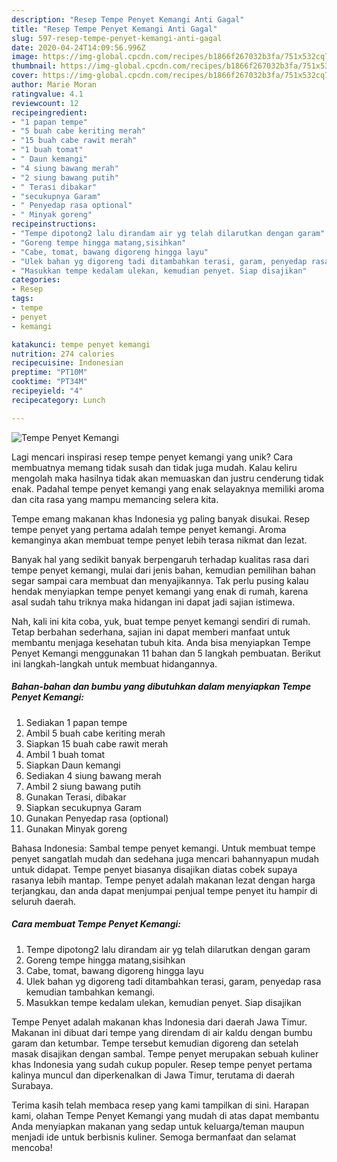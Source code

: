 ```yaml
---
description: "Resep Tempe Penyet Kemangi Anti Gagal"
title: "Resep Tempe Penyet Kemangi Anti Gagal"
slug: 597-resep-tempe-penyet-kemangi-anti-gagal
date: 2020-04-24T14:09:56.996Z
image: https://img-global.cpcdn.com/recipes/b1866f267032b3fa/751x532cq70/tempe-penyet-kemangi-foto-resep-utama.jpg
thumbnail: https://img-global.cpcdn.com/recipes/b1866f267032b3fa/751x532cq70/tempe-penyet-kemangi-foto-resep-utama.jpg
cover: https://img-global.cpcdn.com/recipes/b1866f267032b3fa/751x532cq70/tempe-penyet-kemangi-foto-resep-utama.jpg
author: Marie Moran
ratingvalue: 4.1
reviewcount: 12
recipeingredient:
- "1 papan tempe"
- "5 buah cabe keriting merah"
- "15 buah cabe rawit merah"
- "1 buah tomat"
- " Daun kemangi"
- "4 siung bawang merah"
- "2 siung bawang putih"
- " Terasi dibakar"
- "secukupnya Garam"
- " Penyedap rasa optional"
- " Minyak goreng"
recipeinstructions:
- "Tempe dipotong2 lalu dirandam air yg telah dilarutkan dengan garam"
- "Goreng tempe hingga matang,sisihkan"
- "Cabe, tomat, bawang digoreng hingga layu"
- "Ulek bahan yg digoreng tadi ditambahkan terasi, garam, penyedap rasa kemudian tambahkan kemangi."
- "Masukkan tempe kedalam ulekan, kemudian penyet. Siap disajikan"
categories:
- Resep
tags:
- tempe
- penyet
- kemangi

katakunci: tempe penyet kemangi 
nutrition: 274 calories
recipecuisine: Indonesian
preptime: "PT10M"
cooktime: "PT34M"
recipeyield: "4"
recipecategory: Lunch

---
```



![Tempe Penyet Kemangi](https://img-global.cpcdn.com/recipes/b1866f267032b3fa/751x532cq70/tempe-penyet-kemangi-foto-resep-utama.jpg)

Lagi mencari inspirasi resep tempe penyet kemangi yang unik? Cara membuatnya memang tidak susah dan tidak juga mudah. Kalau keliru mengolah maka hasilnya tidak akan memuaskan dan justru cenderung tidak enak. Padahal tempe penyet kemangi yang enak selayaknya memiliki aroma dan cita rasa yang mampu memancing selera kita.

Tempe emang makanan khas Indonesia yg paling banyak disukai. Resep tempe penyet yang pertama adalah tempe penyet kemangi. Aroma kemanginya akan membuat tempe penyet lebih terasa nikmat dan lezat.

Banyak hal yang sedikit banyak berpengaruh terhadap kualitas rasa dari tempe penyet kemangi, mulai dari jenis bahan, kemudian pemilihan bahan segar sampai cara membuat dan menyajikannya. Tak perlu pusing kalau hendak menyiapkan tempe penyet kemangi yang enak di rumah, karena asal sudah tahu triknya maka hidangan ini dapat jadi sajian istimewa.


Nah, kali ini kita coba, yuk, buat tempe penyet kemangi sendiri di rumah. Tetap berbahan sederhana, sajian ini dapat memberi manfaat untuk membantu menjaga kesehatan tubuh kita. Anda bisa menyiapkan Tempe Penyet Kemangi menggunakan 11 bahan dan 5 langkah pembuatan. Berikut ini langkah-langkah untuk membuat hidangannya.

<!--inarticleads1-->

##### Bahan-bahan dan bumbu yang dibutuhkan dalam menyiapkan Tempe Penyet Kemangi:

1. Sediakan 1 papan tempe
1. Ambil 5 buah cabe keriting merah
1. Siapkan 15 buah cabe rawit merah
1. Ambil 1 buah tomat
1. Siapkan  Daun kemangi
1. Sediakan 4 siung bawang merah
1. Ambil 2 siung bawang putih
1. Gunakan  Terasi, dibakar
1. Siapkan secukupnya Garam
1. Gunakan  Penyedap rasa (optional)
1. Gunakan  Minyak goreng


Bahasa Indonesia: Sambal tempe penyet kemangi. Untuk membuat tempe penyet sangatlah mudah dan sedehana juga mencari bahannyapun mudah untuk didapat. Tempe penyet biasanya disajikan diatas cobek supaya rasanya lebih mantap. Tempe penyet adalah makanan lezat dengan harga terjangkau, dan anda dapat menjumpai penjual tempe penyet itu hampir di seluruh daerah. 

<!--inarticleads2-->

##### Cara membuat Tempe Penyet Kemangi:

1. Tempe dipotong2 lalu dirandam air yg telah dilarutkan dengan garam
1. Goreng tempe hingga matang,sisihkan
1. Cabe, tomat, bawang digoreng hingga layu
1. Ulek bahan yg digoreng tadi ditambahkan terasi, garam, penyedap rasa kemudian tambahkan kemangi.
1. Masukkan tempe kedalam ulekan, kemudian penyet. Siap disajikan


Tempe Penyet adalah makanan khas Indonesia dari daerah Jawa Timur. Makanan ini dibuat dari tempe yang direndam di air kaldu dengan bumbu garam dan ketumbar. Tempe tersebut kemudian digoreng dan setelah masak disajikan dengan sambal. Tempe penyet merupakan sebuah kuliner khas Indonesia yang sudah cukup populer. Resep tempe penyet pertama kalinya muncul dan diperkenalkan di Jawa Timur, terutama di daerah Surabaya. 

Terima kasih telah membaca resep yang kami tampilkan di sini. Harapan kami, olahan Tempe Penyet Kemangi yang mudah di atas dapat membantu Anda menyiapkan makanan yang sedap untuk keluarga/teman maupun menjadi ide untuk berbisnis kuliner. Semoga bermanfaat dan selamat mencoba!

